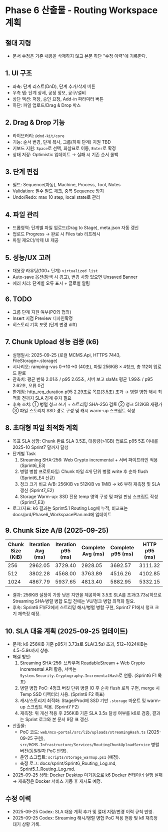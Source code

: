 # Phase 6 산출물 - Routing Workspace 계획
## 절대 지령
- 문서 수정은 기존 내용을 삭제하지 않고 본문 하단 "수정 이력"에 기록한다.


## 1. UI 구조
- 좌측: 단계 리스트(DnD), 단계 추가/삭제 버튼
- 우측 탭: 단계 상세, 공정 정보, 공구/설비
- 상단 액션: 저장, 승인 요청, Add-in 파라미터 버튼
- 하단: 파일 업로드/Drag & Drop 박스

## 2. Drag & Drop 기능
- 라이브러리: `@dnd-kit/core`
- 기능: 순서 변경, 단계 복사, 그룹(하위 단계) 지원 TBD
- 키보드 지원: `Space`로 선택, 화살표로 이동, `Enter`로 확정
- 상태 저장: Optimistic 업데이트 → 실패 시 기존 순서 롤백

## 3. 단계 편집
- 필드: Sequence(자동), Machine, Process, Tool, Notes
- Validation: 필수 필드 체크, 중복 Sequence 방지
- Undo/Redo: max 10 step, local state로 관리

## 4. 파일 관리
- 드롭영역: 단계별 파일 업로드(Drag to Stage), meta.json 자동 갱신
- 업로드 Progress → 완료 시 Files tab 리프레시
- 파일 재오더/삭제 UI 제공

## 5. 성능/UX 고려
- 대용량 라우팅(100+ 단계) `virtualized list`
- Auto-save 옵션(탐색 시 경고), 변경 사항 있으면 Unsaved Banner
- 에러 처리: 단계별 오류 표시 + 글로벌 알림

## 6. TODO
- 그룹 단계 지원 여부(PO와 협의)
- Insert 지점 Preview 디자인확정
- 히스토리 기록 포맷 (단계 변경 diff)
## 7. Chunk Upload 성능 검증 (k6)
- 실행일시: 2025-09-25 (로컬 MCMS.Api, HTTPS 7443, FileStorage=.storage)
- 시나리오: ramping-vus 0→10→0 (40초), 파일 256KiB × 4청크, 총 112회 업로드 완료
- 관측치: 평균 반복 2.01초 / p95 2.65초, 서버 보고 slaMs 평균 1.99초 / p95 2.62초, 오류 0건
- 한계점: http_req_duration p95 2.29초로 목표(3.5초) 초과 → 병렬 병합·해시 최적화 전까지 SLA 경계 유지 필요
- 후속 조치: ① 병렬 청크 쓰기 + 스트리밍 SHA-256 검토 ② 청크 512KiB 재평가 ③ 파일 스토리지 SSD 경로 구성 및 캐시 warm-up 스크립트 작성
## 8. 초대형 파일 최적화 계획
- 목표 SLA 상향: Chunk 완료 SLA 3.5초, 대용량(>1GB) 업로드 p95 5초 이내를 2025-10 Sprint7 말까지 달성
- 단계별 Task
  1. Streaming SHA-256: Web Crypto incremental + 서버 파이프라인 적용 (Sprint6_E3)
  2. 병렬 병합 프로토타입: Chunk 파일 4개 단위 병렬 write 후 순차 flush (Sprint6_E4 신규)
  3. 청크 크기 비교 A/B: 256KiB vs 512KiB vs 1MiB → k6 부하 재측정 및 SLA 갱신 (Sprint7_E2)
  4. Storage Warm-up: SSD 전용 temp 영역 구성 및 파일 핀닝 스크립트 작성 (Sprint7_E3)
- 로그/지표: k6 결과는 Sprint5.1 Routing Log에 누적, 비교표는 docs/prd/Phase6_WorkspacePlan.md에 업데이트
## 9. Chunk Size A/B (2025-09-25)
| Chunk Size (KiB) | Iteration Avg (ms) | Iteration p95 (ms) | Complete Avg (ms) | Complete p95 (ms) | HTTP p95 (ms) |
|-----------------|--------------------|--------------------|-------------------|-------------------|---------------|
| 256             | 2962.05            | 3729.40            | 2928.05           | 3692.57           | 3111.32       |
| 512             | 3802.28            | 4568.00            | 3763.89           | 4516.26           | 4102.85       |
| 1024            | 4867.79            | 5937.65            | 4813.40           | 5882.95           | 5332.15       |
- 결과: 256KiB 설정이 가장 낮은 지연을 제공하며 3.5초 SLA를 초과(3.73s)하므로 Streaming SHA·병렬 병합 도입 전에는 VU/청크 병합 최적화 필요.
- 후속: Sprint6 F1/F2에서 스트리밍 해시/병렬 병합 구현, Sprint7 F1에서 청크 크기 재측정 예정.
## 10. SLA 대응 계획 (2025-09-25 업데이트)
- 문제: k6 256KiB 기준 p95가 3.73s로 SLA(3.5s) 초과, 512~1024KiB는 4.5~5.9s까지 상승.
- 해결 방안:
  1. Streaming SHA-256: 브라우저 ReadableStream + Web Crypto incremental API 활용, 서버는 `System.Security.Cryptography.IncrementalHash`로 연동. (Sprint6 F1 목표)
  2. 병렬 병합 PoC: 4청크 버킷 단위 병렬 IO 후 순차 flush 로직 구현, merge 시 Temp SSD 디렉터리 사용. (Sprint6 F2 목표)
  3. 캐시/스토리지 최적화: Stage/Prod에 SSD 기반 `.storage` 마운트 및 warm-up 스크립트 적용. (Sprint7 F2)
  4. 재측정: 위 개선 적용 후 256KiB 기준 SLA 3.5s 달성 여부를 k6로 검증, 결과는 Sprint 로그와 본 문서 9장 표 갱신.
- 산출물:
  - PoC 코드: `web/mcs-portal/src/lib/uploads/streamingHash.ts` (2025-09-25 구현), `src/MCMS.Infrastructure/Services/RoutingChunkUploadService` 병렬 버전(동일일자 PoC 반영).
  - 운영 스크립트: `scripts/storage_warmup.ps1` (예정).
  - 측정 로그: docs/sprint/Sprint6_Routing_Log.md, Sprint5_1_Routing_Log.md.
- 2025-09-25 상태: Docker Desktop 미기동으로 k6 Docker 컨테이너 실행 실패 → 재측정은 Docker 서비스 기동 후 재시도 예정.

## 수정 이력
- 2025-09-25 Codex: SLA 대응 계획 추가 및 절대 지령/변경 이력 규칙 반영.
- 2025-09-25 Codex: Streaming 해시/병렬 병합 PoC 적용 현황 및 k6 재측정 대기 상황 기록.


